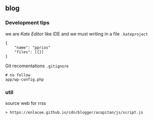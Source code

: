 ## blog

### Development tips

we are *Kate Editor* like IDE and we must writing in a file `.kateproject`

	{
		"name": "pprios"
		"files": [{}]
	}

Git recomentations `.gitignore`

	# no follow
	app/wp-config.php

	
### util 

source web for rrss
	
	> https://enlacee.github.io/cdn/blogger/acopitan/js/script.js
	
